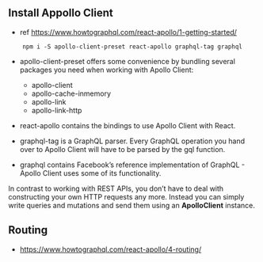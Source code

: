 ## Install Appollo Client
- ref https://www.howtographql.com/react-apollo/1-getting-started/
```
    npm i -S apollo-client-preset react-apollo graphql-tag graphql
```
- apollo-client-preset offers some convenience by bundling several packages you need when working with Apollo Client:
    - apollo-client
    - apollo-cache-inmemory
    - apollo-link
    - apollo-link-http

- react-apollo contains the bindings to use Apollo Client with React.

- graphql-tag is a GraphQL parser. Every GraphQL operation you hand over to Apollo Client will have to be parsed by the gql function.

- graphql contains Facebook’s reference implementation of GraphQL - Apollo Client uses some of its functionality.

In contrast to working with REST APIs, you don’t have to deal with constructing your own HTTP requests any more.
Instead you can simply write queries and mutations and send them using an **ApolloClient** instance.

## Routing
- https://www.howtographql.com/react-apollo/4-routing/

